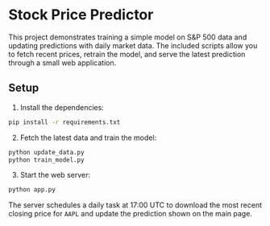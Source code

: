 # Stock Price Predictor

This project demonstrates training a simple model on S&P 500 data and updating predictions with daily market data. The included scripts allow you to fetch recent prices, retrain the model, and serve the latest prediction through a small web application.

## Setup

1. Install the dependencies:

```bash
pip install -r requirements.txt
```

2. Fetch the latest data and train the model:

```bash
python update_data.py
python train_model.py
```

3. Start the web server:

```bash
python app.py
```

The server schedules a daily task at 17:00 UTC to download the most recent closing price for `AAPL` and update the prediction shown on the main page.
